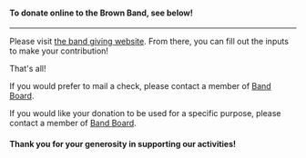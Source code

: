 #### To donate online to the Brown Band, see below!

<hr />

Please visit [the band giving website](https://go.brown.edu/BrownBandGifts). From there, you can fill out the inputs to make your contribution!

That's all!

If you would prefer to mail a check, please contact a member of [Band Board](/leadership/#band-board).

If you would like your donation to be used for a specific purpose, please contact a member of [Band Board](/leadership/#band-board).

#### Thank you for your generosity in supporting our activities!
